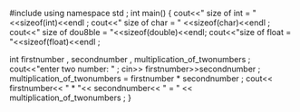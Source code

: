 #include<iostream>
using namespace std ;
int main() 
{
  cout<<" size of int = " <<sizeof(int)<<endl ;
  cout<<" size of char = " <<sizeof(char)<<endl ;
  cout<<" size of dou8ble = "<<sizeof(double)<<endl;
  cout<<"size of float = "<<sizeof(float)<<endl ;
  
  int firstnumber , secondnumber , multiplication_of_twonumbers ;
  cout<<"enter two number: " ;
  cin>> firstnumber>>secondnumber ;
  multiplication_of_twonumbers = firstnumber * secondnumber ;
  cout<< firstnumber<< " * "<< secondnumber<< " = " << multiplication_of_twonumbers ;
}  
